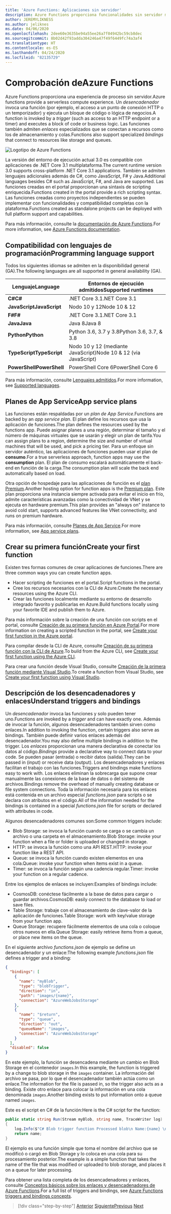 ```yaml
---
title: 'Azure Functions: Aplicaciones sin servidor'
description: Azure Functions proporciona funcionalidades sin servidor mediante varios lenguajes (C#, JavaScript, Java) y plataformas para proporcionar código de escalado instantáneo orientado a eventos.
author: JEREMYLIKNESS
ms.author: jeliknes
ms.date: 04/06/2020
ms.openlocfilehash: 2dee60e3635be94a55ee26a7f04942bc59cb8dec
ms.sourcegitcommit: 8b02d42f93adda304246a47f49f6449fc74a3af4
ms.translationtype: HT
ms.contentlocale: es-ES
ms.lasthandoff: 04/24/2020
ms.locfileid: "82135729"
---
```

# <a name="azure-functions"></a><span data-ttu-id="dea9a-103">Comprobación de</span><span class="sxs-lookup"><span data-stu-id="dea9a-103">Azure Functions</span></span>

<span data-ttu-id="dea9a-104">Azure Functions proporciona una experiencia de proceso sin servidor.</span><span class="sxs-lookup"><span data-stu-id="dea9a-104">Azure functions provide a serverless compute experience.</span></span> <span data-ttu-id="dea9a-105">Un *desencadenador* invoca una función (por ejemplo, el acceso a un punto de conexión HTTP o un temporizador) y ejecuta un bloque de código o lógica de negocios.</span><span class="sxs-lookup"><span data-stu-id="dea9a-105">A function is invoked by a *trigger* (such as access to an HTTP endpoint or a timer) and executes a block of code or business logic.</span></span> <span data-ttu-id="dea9a-106">Las funciones también admiten *enlaces* especializados que se conectan a recursos como los de almacenamiento y colas.</span><span class="sxs-lookup"><span data-stu-id="dea9a-106">Functions also support specialized *bindings* that connect to resources like storage and queues.</span></span>

![Logotipo de Azure Functions](./media/azure-functions-logo.png)

<span data-ttu-id="dea9a-108">La versión del entorno de ejecución actual 3.0 es compatible con aplicaciones de .NET Core 3.1 multiplataforma.</span><span class="sxs-lookup"><span data-stu-id="dea9a-108">The current runtime version 3.0 supports cross-platform .NET Core 3.1 applications.</span></span> <span data-ttu-id="dea9a-109">También se admiten lenguajes adicionales además de C#, como JavaScript, F# y Java.</span><span class="sxs-lookup"><span data-stu-id="dea9a-109">Additional languages besides C# such as JavaScript, F#, and Java are supported.</span></span> <span data-ttu-id="dea9a-110">Las funciones creadas en el portal proporcionan una sintaxis de scripting enriquecida.</span><span class="sxs-lookup"><span data-stu-id="dea9a-110">Functions created in the portal provide a rich scripting syntax.</span></span> <span data-ttu-id="dea9a-111">Las funciones creadas como proyectos independientes se pueden implementar con funcionalidades y compatibilidad completas con la plataforma.</span><span class="sxs-lookup"><span data-stu-id="dea9a-111">Functions created as standalone projects can be deployed with full platform support and capabilities.</span></span>

<span data-ttu-id="dea9a-112">Para más información, consulte la [documentación de Azure Functions](https://docs.microsoft.com/azure/azure-functions).</span><span class="sxs-lookup"><span data-stu-id="dea9a-112">For more information, see [Azure Functions documentation](https://docs.microsoft.com/azure/azure-functions).</span></span>

## <a name="programming-language-support"></a><span data-ttu-id="dea9a-113">Compatibilidad con lenguajes de programación</span><span class="sxs-lookup"><span data-stu-id="dea9a-113">Programming language support</span></span>

<span data-ttu-id="dea9a-114">Todos los siguientes idiomas se admiten en la disponibilidad general (GA).</span><span class="sxs-lookup"><span data-stu-id="dea9a-114">The following languages are all supported in general availability (GA).</span></span>

|<span data-ttu-id="dea9a-115">Lenguaje</span><span class="sxs-lookup"><span data-stu-id="dea9a-115">Language</span></span>      |<span data-ttu-id="dea9a-116">Entornos de ejecución admitidos</span><span class="sxs-lookup"><span data-stu-id="dea9a-116">Supported runtimes</span></span>|
|--------------|------------------|
|<span data-ttu-id="dea9a-117">**C#**</span><span class="sxs-lookup"><span data-stu-id="dea9a-117">**C#**</span></span>        |<span data-ttu-id="dea9a-118">.NET Core 3.1</span><span class="sxs-lookup"><span data-stu-id="dea9a-118">.NET Core 3.1</span></span>     |
|<span data-ttu-id="dea9a-119">**JavaScript**</span><span class="sxs-lookup"><span data-stu-id="dea9a-119">**JavaScript**</span></span>|<span data-ttu-id="dea9a-120">Nodo 10 y 12</span><span class="sxs-lookup"><span data-stu-id="dea9a-120">Node 10 & 12</span></span>      |
|<span data-ttu-id="dea9a-121">**F#**</span><span class="sxs-lookup"><span data-stu-id="dea9a-121">**F#**</span></span>        |<span data-ttu-id="dea9a-122">.NET Core 3.1</span><span class="sxs-lookup"><span data-stu-id="dea9a-122">.NET Core 3.1</span></span>     |
|<span data-ttu-id="dea9a-123">**Java**</span><span class="sxs-lookup"><span data-stu-id="dea9a-123">**Java**</span></span>      |<span data-ttu-id="dea9a-124">Java 8</span><span class="sxs-lookup"><span data-stu-id="dea9a-124">Java 8</span></span>            |
|<span data-ttu-id="dea9a-125">**Python**</span><span class="sxs-lookup"><span data-stu-id="dea9a-125">**Python**</span></span>    |<span data-ttu-id="dea9a-126">Python 3.6, 3.7 y 3.8</span><span class="sxs-lookup"><span data-stu-id="dea9a-126">Python 3.6, 3.7, & 3.8</span></span>|
|<span data-ttu-id="dea9a-127">**TypeScript**</span><span class="sxs-lookup"><span data-stu-id="dea9a-127">**TypeScript**</span></span>|<span data-ttu-id="dea9a-128">Nodo 10 y 12 (mediante JavaScript)</span><span class="sxs-lookup"><span data-stu-id="dea9a-128">Node 10 & 12 (via JavaScript)</span></span>|
|<span data-ttu-id="dea9a-129">**PowerShell**</span><span class="sxs-lookup"><span data-stu-id="dea9a-129">**PowerShell**</span></span>|<span data-ttu-id="dea9a-130">PowerShell Core 6</span><span class="sxs-lookup"><span data-stu-id="dea9a-130">PowerShell Core 6</span></span>|

<span data-ttu-id="dea9a-131">Para más información, consulte [Lenguajes admitidos](https://docs.microsoft.com/azure/azure-functions/supported-languages).</span><span class="sxs-lookup"><span data-stu-id="dea9a-131">For more information, see [Supported languages](https://docs.microsoft.com/azure/azure-functions/supported-languages).</span></span>

## <a name="app-service-plans"></a><span data-ttu-id="dea9a-132">Planes de App Service</span><span class="sxs-lookup"><span data-stu-id="dea9a-132">App service plans</span></span>

<span data-ttu-id="dea9a-133">Las funciones están respaldadas por un *plan de App Service*.</span><span class="sxs-lookup"><span data-stu-id="dea9a-133">Functions are backed by an *app service plan*.</span></span> <span data-ttu-id="dea9a-134">El plan define los recursos que usa la aplicación de funciones.</span><span class="sxs-lookup"><span data-stu-id="dea9a-134">The plan defines the resources used by the functions app.</span></span> <span data-ttu-id="dea9a-135">Puede asignar planes a una región, determinar el tamaño y el número de máquinas virtuales que se usarán y elegir un plan de tarifa.</span><span class="sxs-lookup"><span data-stu-id="dea9a-135">You can assign plans to a region, determine the size and number of virtual machines that will be used, and pick a pricing tier.</span></span> <span data-ttu-id="dea9a-136">Para un enfoque sin servidor auténtico, las aplicaciones de funciones pueden usar el plan de **consumo**.</span><span class="sxs-lookup"><span data-stu-id="dea9a-136">For a true serverless approach, function apps may use the **consumption** plan.</span></span> <span data-ttu-id="dea9a-137">El plan de consumo escalará automáticamente el back-end en función de la carga.</span><span class="sxs-lookup"><span data-stu-id="dea9a-137">The consumption plan will scale the back end automatically based on load.</span></span>

<span data-ttu-id="dea9a-138">Otra opción de hospedaje para las aplicaciones de función es el [plan Premium](https://docs.microsoft.com/azure/azure-functions/functions-premium-plan).</span><span class="sxs-lookup"><span data-stu-id="dea9a-138">Another hosting option for function apps is the [Premium plan](https://docs.microsoft.com/azure/azure-functions/functions-premium-plan).</span></span> <span data-ttu-id="dea9a-139">Este plan proporciona una instancia siempre activada para evitar el inicio en frío, admite características avanzadas como la conectividad de VNet y se ejecuta en hardware premium.</span><span class="sxs-lookup"><span data-stu-id="dea9a-139">This plan provides an "always on" instance to avoid cold start, supports advanced features like VNet connectivity, and runs on premium hardware.</span></span>

<span data-ttu-id="dea9a-140">Para más información, consulte [Planes de App Service](https://docs.microsoft.com/azure/app-service/azure-web-sites-web-hosting-plans-in-depth-overview).</span><span class="sxs-lookup"><span data-stu-id="dea9a-140">For more information, see [App service plans](https://docs.microsoft.com/azure/app-service/azure-web-sites-web-hosting-plans-in-depth-overview).</span></span>

## <a name="create-your-first-function"></a><span data-ttu-id="dea9a-141">Crear su primera función</span><span class="sxs-lookup"><span data-stu-id="dea9a-141">Create your first function</span></span>

<span data-ttu-id="dea9a-142">Existen tres formas comunes de crear aplicaciones de funciones.</span><span class="sxs-lookup"><span data-stu-id="dea9a-142">There are three common ways you can create function apps.</span></span>

- <span data-ttu-id="dea9a-143">Hacer scripting de funciones en el portal.</span><span class="sxs-lookup"><span data-stu-id="dea9a-143">Script functions in the portal.</span></span>
- <span data-ttu-id="dea9a-144">Cree los recursos necesarios con la CLI de Azure.</span><span class="sxs-lookup"><span data-stu-id="dea9a-144">Create the necessary resources using the Azure CLI.</span></span>
- <span data-ttu-id="dea9a-145">Crear las funciones localmente mediante su entorno de desarrollo integrado favorito y publicarlas en Azure.</span><span class="sxs-lookup"><span data-stu-id="dea9a-145">Build functions locally using your favorite IDE and publish them to Azure.</span></span>

<span data-ttu-id="dea9a-146">Para más información sobre la creación de una función con scripts en el portal, consulte [Creación de su primera función en Azure Portal](https://docs.microsoft.com/azure/azure-functions/functions-create-first-azure-function).</span><span class="sxs-lookup"><span data-stu-id="dea9a-146">For more information on creating a scripted function in the portal, see [Create your first function in the Azure portal](https://docs.microsoft.com/azure/azure-functions/functions-create-first-azure-function).</span></span>

<span data-ttu-id="dea9a-147">Para compilar desde la CLI de Azure, consulte [Creación de su primera función con la CLI de Azure](https://docs.microsoft.com/azure/azure-functions/functions-create-first-azure-function-azure-cli).</span><span class="sxs-lookup"><span data-stu-id="dea9a-147">To build from the Azure CLI, see [Create your first function using the Azure CLI](https://docs.microsoft.com/azure/azure-functions/functions-create-first-azure-function-azure-cli).</span></span>

<span data-ttu-id="dea9a-148">Para crear una función desde Visual Studio, consulte [Creación de la primera función mediante Visual Studio](https://docs.microsoft.com/azure/azure-functions/functions-create-your-first-function-visual-studio).</span><span class="sxs-lookup"><span data-stu-id="dea9a-148">To create a function from Visual Studio, see [Create your first function using Visual Studio](https://docs.microsoft.com/azure/azure-functions/functions-create-your-first-function-visual-studio).</span></span>

## <a name="understand-triggers-and-bindings"></a><span data-ttu-id="dea9a-149">Descripción de los desencadenadores y enlaces</span><span class="sxs-lookup"><span data-stu-id="dea9a-149">Understand triggers and bindings</span></span>

<span data-ttu-id="dea9a-150">Un *desencadenador* invoca las funciones y solo pueden tener uno.</span><span class="sxs-lookup"><span data-stu-id="dea9a-150">Functions are invoked by a *trigger* and can have exactly one.</span></span> <span data-ttu-id="dea9a-151">Además de invocar la función, algunos desencadenadores también sirven como enlaces.</span><span class="sxs-lookup"><span data-stu-id="dea9a-151">In addition to invoking the function, certain triggers also serve as bindings.</span></span> <span data-ttu-id="dea9a-152">También puede definir varios enlaces además del desencadenador.</span><span class="sxs-lookup"><span data-stu-id="dea9a-152">You may also define multiple bindings in addition to the trigger.</span></span> <span data-ttu-id="dea9a-153">Los *enlaces* proporcionan una manera declarativa de conectar los datos al código.</span><span class="sxs-lookup"><span data-stu-id="dea9a-153">*Bindings* provide a declarative way to connect data to your code.</span></span> <span data-ttu-id="dea9a-154">Se pueden pasar (entrada) o recibir datos (salida).</span><span class="sxs-lookup"><span data-stu-id="dea9a-154">They can be passed in (input) or receive data (output).</span></span> <span data-ttu-id="dea9a-155">Los desencadenadores y enlaces facilitan el trabajo con las funciones.</span><span class="sxs-lookup"><span data-stu-id="dea9a-155">Triggers and bindings make functions easy to work with.</span></span> <span data-ttu-id="dea9a-156">Los enlaces eliminan la sobrecarga que supone crear manualmente las conexiones de la base de datos o del sistema de archivos.</span><span class="sxs-lookup"><span data-stu-id="dea9a-156">Bindings remove the overhead of manually creating database or file system connections.</span></span> <span data-ttu-id="dea9a-157">Toda la información necesaria para los enlaces está contenida en un archivo especial *functions.json* para scripts o se declara con atributos en el código.</span><span class="sxs-lookup"><span data-stu-id="dea9a-157">All of the information needed for the bindings is contained in a special *functions.json* file for scripts or declared with attributes in code.</span></span>

<span data-ttu-id="dea9a-158">Algunos desencadenadores comunes son:</span><span class="sxs-lookup"><span data-stu-id="dea9a-158">Some common triggers include:</span></span>

- <span data-ttu-id="dea9a-159">Blob Storage: se invoca la función cuando se carga o se cambia un archivo o una carpeta en el almacenamiento.</span><span class="sxs-lookup"><span data-stu-id="dea9a-159">Blob Storage: invoke your function when a file or folder is uploaded or changed in storage.</span></span>
- <span data-ttu-id="dea9a-160">HTTP: se invoca la función como una API REST.</span><span class="sxs-lookup"><span data-stu-id="dea9a-160">HTTP: invoke your function like a REST API.</span></span>
- <span data-ttu-id="dea9a-161">Queue: se invoca la función cuando existen elementos en una cola.</span><span class="sxs-lookup"><span data-stu-id="dea9a-161">Queue: invoke your function when items exist in a queue.</span></span>
- <span data-ttu-id="dea9a-162">Timer: se invoca la función según una cadencia regular.</span><span class="sxs-lookup"><span data-stu-id="dea9a-162">Timer: invoke your function on a regular cadence.</span></span>

<span data-ttu-id="dea9a-163">Entre los ejemplos de enlaces se incluyen:</span><span class="sxs-lookup"><span data-stu-id="dea9a-163">Examples of bindings include:</span></span>

- <span data-ttu-id="dea9a-164">CosmosDB: conéctese fácilmente a la base de datos para cargar o guardar archivos.</span><span class="sxs-lookup"><span data-stu-id="dea9a-164">CosmosDB: easily connect to the database to load or save files.</span></span>
- <span data-ttu-id="dea9a-165">Table Storage: trabaje con el almacenamiento de clave-valor de la aplicación de funciones.</span><span class="sxs-lookup"><span data-stu-id="dea9a-165">Table Storage: work with key/value storage from your function app.</span></span>
- <span data-ttu-id="dea9a-166">Queue Storage: recupere fácilmente elementos de una cola o coloque otros nuevos en ella.</span><span class="sxs-lookup"><span data-stu-id="dea9a-166">Queue Storage: easily retrieve items from a queue, or place new items on the queue.</span></span>

<span data-ttu-id="dea9a-167">En el siguiente archivo *functions.json* de ejemplo se define un desencadenador y un enlace:</span><span class="sxs-lookup"><span data-stu-id="dea9a-167">The following example *functions.json* file defines a trigger and a binding:</span></span>

```json
{
  "bindings": [
    {
      "name": "myBlob",
      "type": "blobTrigger",
      "direction": "in",
      "path": "images/{name}",
      "connection": "AzureWebJobsStorage"
    },
    {
      "name": "$return",
      "type": "queue",
      "direction": "out",
      "queueName": "images",
      "connection": "AzureWebJobsStorage"
    }
  ],
  "disabled": false
}
```

<span data-ttu-id="dea9a-168">En este ejemplo, la función se desencadena mediante un cambio en Blob Storage en el contenedor `images`.</span><span class="sxs-lookup"><span data-stu-id="dea9a-168">In this example, the function is triggered by a change to blob storage in the `images` container.</span></span> <span data-ttu-id="dea9a-169">La información del archivo se pasa, por lo que el desencadenador también actúa como un enlace.</span><span class="sxs-lookup"><span data-stu-id="dea9a-169">The information for the file is passed in, so the trigger also acts as a binding.</span></span> <span data-ttu-id="dea9a-170">Existe otro enlace para colocar la información en una cola denominada `images`.</span><span class="sxs-lookup"><span data-stu-id="dea9a-170">Another binding exists to put information onto a queue named `images`.</span></span>

<span data-ttu-id="dea9a-171">Este es el script en C# de la función:</span><span class="sxs-lookup"><span data-stu-id="dea9a-171">Here is the C# script for the function:</span></span>

```csharp
public static string Run(Stream myBlob, string name, TraceWriter log)
{
    log.Info($"C# Blob trigger function Processed blob\n Name:{name} \n Size: {myBlob.Length} Bytes");
    return name;
}
```

<span data-ttu-id="dea9a-172">El ejemplo es una función simple que toma el nombre del archivo que se modificó o cargó en Blob Storage y lo coloca en una cola para su procesamiento posterior.</span><span class="sxs-lookup"><span data-stu-id="dea9a-172">The example is a simple function that takes the name of the file that was modified or uploaded to blob storage, and places it on a queue for later processing.</span></span>

<span data-ttu-id="dea9a-173">Para obtener una lista completa de los desencadenadores y enlaces, consulte [Conceptos básicos sobre los enlaces y desencadenadores de Azure Functions](https://docs.microsoft.com/azure/azure-functions/functions-triggers-bindings).</span><span class="sxs-lookup"><span data-stu-id="dea9a-173">For a full list of triggers and bindings, see [Azure Functions triggers and bindings concepts](https://docs.microsoft.com/azure/azure-functions/functions-triggers-bindings).</span></span>

>[!div class="step-by-step"]
><span data-ttu-id="dea9a-174">[Anterior](azure-serverless-platform.md)
>[Siguiente](application-insights.md)</span><span class="sxs-lookup"><span data-stu-id="dea9a-174">[Previous](azure-serverless-platform.md)
[Next](application-insights.md)</span></span>
